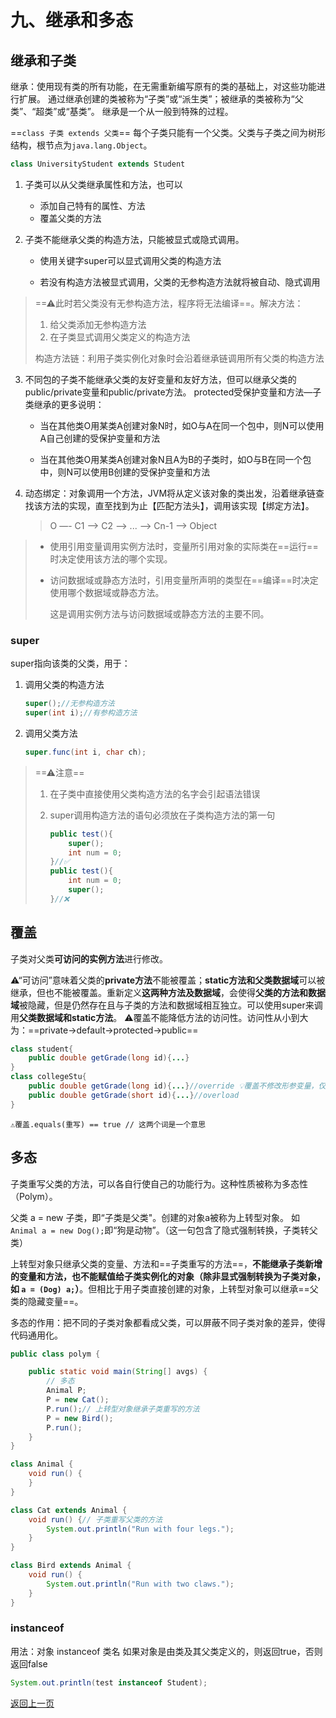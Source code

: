 # 九、继承和多态

## 继承和子类

继承：使用现有类的所有功能，在无需重新编写原有的类的基础上，对这些功能进行扩展。
通过继承创建的类被称为“子类”或“派生类”；被继承的类被称为“父类”、“超类”或“基类”。
继承是一个从一般到特殊的过程。

==`class 子类 extends 父类`==
每个子类只能有一个父类。父类与子类之间为树形结构，根节点为`java.lang.Object`。

```java
class UniversityStudent extends Student
```

1. 子类可以从父类继承属性和方法，也可以

   + 添加自己特有的属性、方法
   + 覆盖父类的方法

2. 子类不能继承父类的构造方法，只能被显式或隐式调用。

   + 使用关键字super可以显式调用父类的构造方法

   + 若没有构造方法被显式调用，父类的无参构造方法就将被自动、隐式调用
> ==⚠此时若父类没有无参构造方法，程序将无法编译==。解决方法：
>
> 1. 给父类添加无参构造方法
> 2. 在子类显式调用父类定义的构造方法
>
> 构造方法链：利用子类实例化对象时会沿着继承链调用所有父类的构造方法

3. 不同包的子类不能继承父类的友好变量和友好方法，但可以继承父类的public/private变量和public/private方法。
   protected受保护变量和方法—子类继承的更多说明：

   + 当在其他类O用某类A创建对象N时，如O与A在同一个包中，则N可以使用A自己创建的受保护变量和方法

   + 当在其他类O用某类A创建对象N且A为B的子类时，如O与B在同一个包中，则N可以使用B创建的受保护变量和方法

4. 动态绑定：对象调用一个方法，JVM将从定义该对象的类出发，沿着继承链查找该方法的实现，直至找到为止【匹配方法头】，调用该实现【绑定方法】。

   > O —- C1 –> C2 –> ... –> Cn-1 –> Object

> + 使用引用变量调用实例方法时，变量所引用对象的实际类在==运行==时决定使用该方法的哪个实现。
>
> + 访问数据域或静态方法时，引用变量所声明的类型在==编译==时决定使用哪个数据域或静态方法。
>
>   这是调用实例方法与访问数据域或静态方法的主要不同。

### super

super指向该类的父类，用于：

1. 调用父类的构造方法

   ```java
   super();//无参构造方法
   super(int i);//有参构造方法
   ```

2. 调用父类方法

   ```java
   super.func(int i, char ch);
   ```

> ==⚠注意==
>
> 1. 在子类中直接使用父类构造方法的名字会引起语法错误
>
> 2. super调用构造方法的语句必须放在子类构造方法的第一句
>
>    ```java
>    public test(){
>        super();
>        int num = 0;
>    }//✅
>    public test(){
>        int num = 0;
>        super();
>    }//❌
>    ```

## 覆盖

子类对父类**可访问的实例方法**进行修改。

⚠“可访问”意味着父类的**private方法**不能被覆盖；**static方法和父类数据域**可以被继承，但也不能被覆盖。重新定义**这两种方法及数据域**，会使得**父类的方法和数据域**被隐藏，但是仍然存在且与子类的方法和数据域相互独立。可以使用super来调用**父类数据域和static方法**。
⚠覆盖不能降低方法的访问性。访问性从小到大为：==private->default->protected->public==

```java
class student{
    public double getGrade(long id){...}
}
class collegeStu{
    public double getGrade(long id){...}//override 💡覆盖不修改形参变量，仅改变方法体
    public double getGrade(short id){...}//overload
}
```

`⚠覆盖.equals(重写) == true // 这两个词是一个意思`

## 多态

子类重写父类的方法，可以各自行使自己的功能行为。这种性质被称为多态性（Polym）。

父类 a = new 子类，即“子类是父类"。创建的对象a被称为上转型对象。
如 `Animal a = new Dog();`即“狗是动物”。（这一句包含了隐式强制转换，子类转父类）

上转型对象只继承父类的变量、方法和==子类重写的方法==，**不能继承子类新增的变量和方法，也不能赋值给子类实例化的对象（除非显式强制转换为子类对象，如 `a = (Dog) a;`）**。但相比于用子类直接创建的对象，上转型对象可以继承==父类的隐藏变量==。

多态的作用：把不同的子类对象都看成父类，可以屏蔽不同子类对象的差异，使得代码通用化。

```java
public class polym {

    public static void main(String[] avgs) {
        // 多态
        Animal P;
        P = new Cat();
        P.run();// 上转型对象继承子类重写的方法
        P = new Bird();
        P.run();
    }
}

class Animal {
    void run() {
    }
}

class Cat extends Animal {
    void run() {// 子类重写父类的方法
        System.out.println("Run with four legs.");
    }
}

class Bird extends Animal {
    void run() {
        System.out.println("Run with two claws.");
    }
}
```

### instanceof

用法：对象 instanceof 类名
如果对象是由类及其父类定义的，则返回true，否则返回false

```java
System.out.println(test instanceof Student);
```

[返回上一页](java.md)